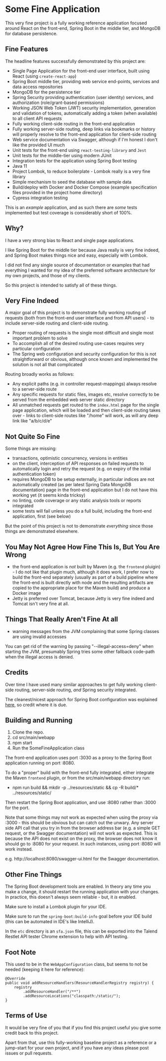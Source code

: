 # Some Fine Application

This very fine project is a fully working reference application focused around React on the front-end, Spring Boot in
the middle tier, and MongoDB for database persistence.

## Fine Features

The headline features successfully demonstrated by this project are:

 - Single Page Application for the front-end user interface, built using React (using `create-react-app`)
 - Spring Boot middle tier, providing web service end-points, services and data access repositories
 - MongoDB for the persistence tier
 - Spring Security providing authentication (user identity) services, and authorization (role/grant-based permissions)
 - Working JSON Web Token (JWT) security implementation, generation and validation of tokens, automatically adding a
   token (when available) to all client API requests
 - Fully working client-side routing in the front-end application
 - Fully working server-side routing, deep links via bookmarks or history will properly resolve to the front-end
   application for client-side routing
 - Web service documentation via Swagger, although if I'm honest I don't like the provided UI much
 - Unit tests for the front-end using `react-testing-library` and `Jest`
 - Unit tests for the middle-tier using modern JUnit
 - Integration tests for the application using Spring Boot testing
 - Java 11
 - Project Lombok, to reduce boilerplate - Lombok really is a very fine library
 - Simple mechanism to seed the database with sample data
 - Build/deploy with Docker and Docker Compose (example specification files provided in the project home directory)
 - Cypress integration testing
 
 This is an _example_ application, and as such there are *some* tests implemented but test coverage is considerably 
 short of 100%.

## Why?

I have a very strong bias to React and single page applications.

I like Spring Boot for the middle tier because Java really is very fine indeed, and Spring Boot makes things nice and
easy, especially with Lombok.

I did not find any single source of documentation or examples that had everything I wanted for my idea of the preferred
software architecture for my own projects, and those of my clients.

So this project is intended to satisfy all of these things.
 
## Very Fine Indeed
 
A major goal of this project is to demonstrate fully working routing of requests (both from the front-end user
interface and from API users) - to include server-side routing and client-side routing.
 
 - Proper routing of requests is the single most difficult and single most important problem to solve
 - To accomplish all of the desired routing use-cases requires very particular configuration
 - The Spring web configuration and security configuration for this is not straightforward or obvious, although once
   known and implemented the solution is not all that complicated

Routing broadly works as follows:
 
 - Any explicit paths (e.g. in controller request-mappings) always resolve to a server-side route
 - Any specific requests for static files, images etc, resolve correctly to be served from the embedded web server
   static directory
 - All unmatched requests get routed to the `index.html` page for the single page application, which will be loaded and
   then client-side routing takes over - links to client-side routes like "/home" will work, as will any deep link like
   "a/b/c/d/e"
 
## Not Quite So Fine

Some things are missing:
 
 - transactions, optimistic concurrency, versions in entities
 - on the client, interception of API responses on failed requests to automatically login and retry the request (e.g.
   on expiry of the initial authentication token)
 - requires MongoDB to be setup externally, in particular indices are not automatically created (as per latest Spring
   Data MongoDB documentation)
   page in the front-end application but I do not have this working yet (it seems kinda tricksy)
 - no linting, code coverage or any static analysis tools or reports integrated
 - some tests will fail unless you do a full build, including the front-end application, first (see below)

But the point of this project is not to demonstrate _everything_ since those things are demonstrated elsewhere.

## You May Not Agree How Fine This Is, But You Are Wrong

 - the front-end application is _not_ built by Maven (e.g. the `frontend` pluigin) - I do not like that plugin much,
   although it does work, I prefer now to build the front-end separately (usually as part of a build pipeline where the
   front-end is built directly with node and the resulting artifacts are copied to the appropriate place for the Maven
   build) and produce a Docker image
 - Jetty is preferred over Tomcat, because Jetty is very fine indeed and Tomcat isn't very fine at all.
 
## Things That Really Aren't Fine At all

 - warning messages from the JVM complaining that some Spring classes are using invalid accesses

You can get rid of the warning by passing "--illegal-access=deny" when starting the JVM, presumably Spring tries some
other fallback code-path when the illegal access is denied.
 
## Credits

Over time I have used many similar approaches to get fully working client-side routing, server-side routing, *and*
Spring security integrated.

The cleanest/nicest approach for Spring Boot configuration was explained
[here](https://stackoverflow.com/a/50709789/2625478), so credit where it is due. 

## Building and Running

 1. Clone the repo.
 2. cd src/main/webapp
 3. npm start
 4. Run the SomeFineApplication class
 
The front-end application uses port :3030 as a proxy to the Spring Boot application running on port :8080.

To do a "proper" build with the front-end fully integrated, either integrate the Maven `frontend` plugin, or from the
src/main/webapp directory run:

 - npm run build && mkdir -p ../resources/static && cp -R build/* ../resources/static/

Then restart the Spring Boot application, and use :8080 rather than :3000 for the port.

Note that some things may not work as expected when using the proxy via :3000 - this should be obvious but can catch out
the unwary. Any server side API call that you try in from the browser address bar (e.g. a simple GET request, or the
Swagger documentation) will not work as expected. This is because the API does not exist on the proxy, the browser does
not know it should go to :8080 for your request. In such instances, using port :8080 will work instead.

e.g. http://localhost:8080/swagger-ui.html for the Swagger documentation.

## Other Fine Things
 
The Spring Boot development tools are enabled. In theory any time you make a change, it should restart the running
application with your changes. In practice, this doesn't always seem reliable - but, it *is* enabled.

Make sure to install a Lombok plugin for your IDE.

Make sure to run the `spring-boot:build-info` goal before your IDE build (this can be automated in IDE's like IntelliJ). 

In the `etc` directory is an `sfa.json` file, this can be exported into the Talend Restlet API tester Chrome extension
to help with API testing.

## Foot Note

This used to be in the `WebAppConfiguration` class, but seems to not be needed (keeping it here for reference):

```
@Override
public void addResourceHandlers(ResourceHandlerRegistry registry) {
    registry
        .addResourceHandler("/**")
        .addResourceLocations("classpath:/static/");
}
```

## Terms of Use

It would be very fine of you that if you find this project useful you give some credit back to this project.

Apart from that, use this fully-working baseline project as a reference or a jump-start for your own project,  and if
you have any ideas please post issues or pull requests.
